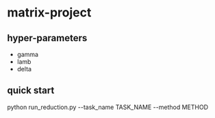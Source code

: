 # matrix-project

## hyper-parameters

+ gamma
+ lamb
+ delta

## quick start
python run_reduction.py --task_name TASK_NAME --method METHOD
